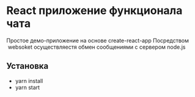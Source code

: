# React приложение функционала чата 

Простое демо-приложение на основе create-react-app
Посредством  websoket осуществляестя обмен сообщениями с сервером node.js

## Установка 
* yarn install 
* yarn start